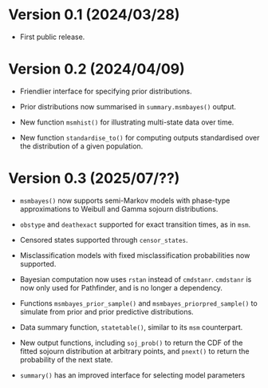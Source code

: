 # Version 0.1 (2024/03/28)

* First public release.


# Version 0.2 (2024/04/09)

* Friendlier interface for specifying prior distributions.

* Prior distributions now summarised in `summary.msmbayes()` output.

* New function `msmhist()` for illustrating multi-state data over time.

* New function `standardise_to()` for computing outputs standardised
  over the distribution of a given population.


# Version 0.3 (2025/07/??)

* `msmbayes()` now supports semi-Markov models with phase-type approximations to Weibull and Gamma sojourn distributions.

* `obstype` and `deathexact` supported for exact transition times, as in `msm`. 

* Censored states supported through `censor_states`.

* Misclassification models with fixed misclassification probabilities now supported.

* Bayesian computation now uses `rstan` instead of `cmdstanr`.  `cmdstanr` is now only used for Pathfinder, and is no longer a dependency.

* Functions `msmbayes_prior_sample()` and `msmbayes_priorpred_sample()` to simulate from prior and prior predictive distributions.

* Data summary function, `statetable()`, similar to its `msm` counterpart.

* New output functions, including `soj_prob()` to return the CDF of the fitted sojourn distribution at arbitrary points, and `pnext()` to return the probability of the next state. 

* `summary()` has an improved interface for selecting model parameters
